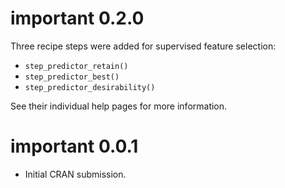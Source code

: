 # important 0.2.0

Three recipe steps were added for supervised feature selection: 

 - `step_predictor_retain()` 
 - `step_predictor_best()` 
 - `step_predictor_desirability()` 

See their individual help pages for more information. 

# important 0.0.1

* Initial CRAN submission.


